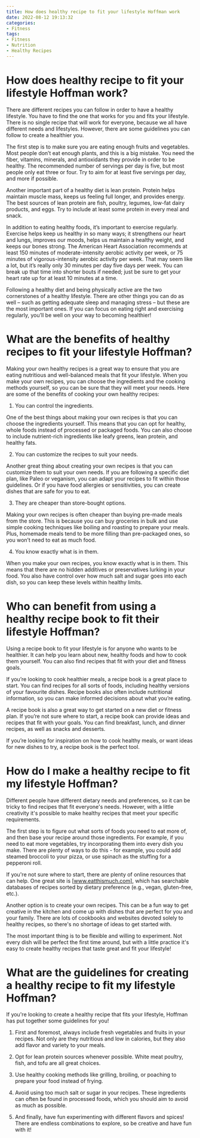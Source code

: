 ```yaml
---
title: How does healthy recipe to fit your lifestyle Hoffman work
date: 2022-08-12 19:13:32
categories:
- Fitness
tags:
- Fitness
- Nutrition
- Healthy Recipes
---
```



#  How does healthy recipe to fit your lifestyle Hoffman work?

There are different recipes you can follow in order to have a healthy lifestyle. You have to find the one that works for you and fits your lifestyle. There is no single recipe that will work for everyone, because we all have different needs and lifestyles. However, there are some guidelines you can follow to create a healthier you.

The first step is to make sure you are eating enough fruits and vegetables. Most people don’t eat enough plants, and this is a big mistake. You need the fiber, vitamins, minerals, and antioxidants they provide in order to be healthy. The recommended number of servings per day is five, but most people only eat three or four. Try to aim for at least five servings per day, and more if possible.

Another important part of a healthy diet is lean protein. Protein helps maintain muscle mass, keeps us feeling full longer, and provides energy. The best sources of lean protein are fish, poultry, legumes, low-fat dairy products, and eggs. Try to include at least some protein in every meal and snack.

In addition to eating healthy foods, it’s important to exercise regularly. Exercise helps keep us healthy in so many ways; it strengthens our heart and lungs, improves our moods, helps us maintain a healthy weight, and keeps our bones strong. The American Heart Association recommends at least 150 minutes of moderate-intensity aerobic activity per week, or 75 minutes of vigorous-intensity aerobic activity per week. That may seem like a lot, but it’s really only 30 minutes per day five days per week. You can break up that time into shorter bouts if needed; just be sure to get your heart rate up for at least 10 minutes at a time.

Following a healthy diet and being physically active are the two cornerstones of a healthy lifestyle. There are other things you can do as well – such as getting adequate sleep and managing stress – but these are the most important ones. If you can focus on eating right and exercising regularly, you’ll be well on your way to becoming healthier!

#  What are the benefits of healthy recipes to fit your lifestyle Hoffman?

Making your own healthy recipes is a great way to ensure that you are eating nutritious and well-balanced meals that fit your lifestyle. When you make your own recipes, you can choose the ingredients and the cooking methods yourself, so you can be sure that they will meet your needs. Here are some of the benefits of cooking your own healthy recipes:

1) You can control the ingredients.

One of the best things about making your own recipes is that you can choose the ingredients yourself. This means that you can opt for healthy, whole foods instead of processed or packaged foods. You can also choose to include nutrient-rich ingredients like leafy greens, lean protein, and healthy fats.

2) You can customize the recipes to suit your needs.

Another great thing about creating your own recipes is that you can customize them to suit your own needs. If you are following a specific diet plan, like Paleo or veganism, you can adapt your recipes to fit within those guidelines. Or if you have food allergies or sensitivities, you can create dishes that are safe for you to eat.

3) They are cheaper than store-bought options.

Making your own recipes is often cheaper than buying pre-made meals from the store. This is because you can buy groceries in bulk and use simple cooking techniques like boiling and roasting to prepare your meals. Plus, homemade meals tend to be more filling than pre-packaged ones, so you won’t need to eat as much food.

4) You know exactly what is in them.

When you make your own recipes, you know exactly what is in them. This means that there are no hidden additives or preservatives lurking in your food. You also have control over how much salt and sugar goes into each dish, so you can keep these levels within healthy limits.

#  Who can benefit from using a healthy recipe book to fit their lifestyle Hoffman?

Using a recipe book to fit your lifestyle is for anyone who wants to be healthier. It can help you learn about new, healthy foods and how to cook them yourself. You can also find recipes that fit with your diet and fitness goals.

If you’re looking to cook healthier meals, a recipe book is a great place to start. You can find recipes for all sorts of foods, including healthy versions of your favourite dishes. Recipe books also often include nutritional information, so you can make informed decisions about what you’re eating.

A recipe book is also a great way to get started on a new diet or fitness plan. If you’re not sure where to start, a recipe book can provide ideas and recipes that fit with your goals. You can find breakfast, lunch, and dinner recipes, as well as snacks and desserts.

If you’re looking for inspiration on how to cook healthy meals, or want ideas for new dishes to try, a recipe book is the perfect tool.

#  How do I make a healthy recipe to fit my lifestyle Hoffman?

Different people have different dietary needs and preferences, so it can be tricky to find recipes that fit everyone's needs. However, with a little creativity it's possible to make healthy recipes that meet your specific requirements.

The first step is to figure out what sorts of foods you need to eat more of, and then base your recipe around those ingredients. For example, if you need to eat more vegetables, try incorporating them into every dish you make. There are plenty of ways to do this - for example, you could add steamed broccoli to your pizza, or use spinach as the stuffing for a pepperoni roll.

If you're not sure where to start, there are plenty of online resources that can help. One great site is [www.eatthismuch.com], which has searchable databases of recipes sorted by dietary preference (e.g., vegan, gluten-free, etc.).

Another option is to create your own recipes. This can be a fun way to get creative in the kitchen and come up with dishes that are perfect for you and your family. There are lots of cookbooks and websites devoted solely to healthy recipes, so there's no shortage of ideas to get started with.

The most important thing is to be flexible and willing to experiment. Not every dish will be perfect the first time around, but with a little practice it's easy to create healthy recipes that taste great and fit your lifestyle!

#  What are the guidelines for creating a healthy recipe to fit my lifestyle Hoffman?

If you're looking to create a healthy recipe that fits your lifestyle, Hoffman has put together some guidelines for you!

1. First and foremost, always include fresh vegetables and fruits in your recipes. Not only are they nutritious and low in calories, but they also add flavor and variety to your meals.

2. Opt for lean protein sources whenever possible. White meat poultry, fish, and tofu are all great choices.

3. Use healthy cooking methods like grilling, broiling, or poaching to prepare your food instead of frying.

4. Avoid using too much salt or sugar in your recipes. These ingredients can often be found in processed foods, which you should aim to avoid as much as possible.

5. And finally, have fun experimenting with different flavors and spices! There are endless combinations to explore, so be creative and have fun with it!